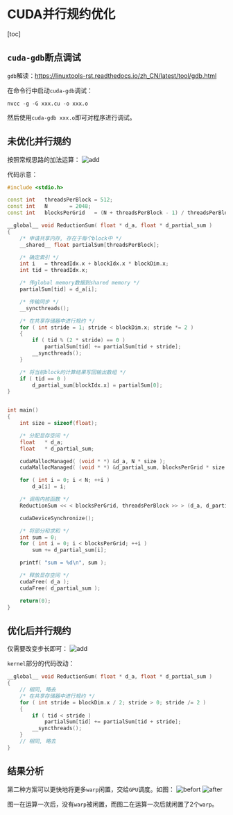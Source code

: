 # CUDA并行规约优化

[toc]

## `cuda-gdb`断点调试

`gdb`解读：<https://linuxtools-rst.readthedocs.io/zh_CN/latest/tool/gdb.html>

在命令行中启动`cuda-gdb`调试：

```shell
nvcc -g -G xxx.cu -o xxx.o
```

然后使用`cuda-gdb xxx.o`即可对程序进行调试。

## 未优化并行规约

按照常规思路的加法运算：
![add](https://upload-images.jianshu.io/upload_images/5319256-439447a0d686dcb9.jpg?imageMogr2/auto-orient/strip|imageView2/2/w/1200/format/webp)

代码示意：

```c++
#include <stdio.h>

const int   threadsPerBlock = 512;
const int   N       = 2048;
const int   blocksPerGrid   = (N + threadsPerBlock - 1) / threadsPerBlock; /* 4 */

__global__ void ReductionSum( float * d_a, float * d_partial_sum )
{
    /* 申请共享内存, 存在于每个block中 */
    __shared__ float partialSum[threadsPerBlock];

    /* 确定索引 */
    int i   = threadIdx.x + blockIdx.x * blockDim.x;
    int tid = threadIdx.x;

    /* 传global memory数据到shared memory */
    partialSum[tid] = d_a[i];

    /* 传输同步 */
    __syncthreads();

    /* 在共享存储器中进行规约 */
    for ( int stride = 1; stride < blockDim.x; stride *= 2 )
    {
        if ( tid % (2 * stride) == 0 )
            partialSum[tid] += partialSum[tid + stride];
        __syncthreads();
    }

    /* 将当前block的计算结果写回输出数组 */
    if ( tid == 0 )
        d_partial_sum[blockIdx.x] = partialSum[0];
}


int main()
{
    int size = sizeof(float);

    /* 分配显存空间 */
    float   * d_a;
    float   * d_partial_sum;

    cudaMallocManaged( (void * *) &d_a, N * size );
    cudaMallocManaged( (void * *) &d_partial_sum, blocksPerGrid * size );

    for ( int i = 0; i < N; ++i )
        d_a[i] = i;

    /* 调用内核函数 */
    ReductionSum << < blocksPerGrid, threadsPerBlock >> > (d_a, d_partial_sum);

    cudaDeviceSynchronize();

    /* 将部分和求和 */
    int sum = 0;
    for ( int i = 0; i < blocksPerGrid; ++i )
        sum += d_partial_sum[i];

    printf( "sum = %d\n", sum );

    /* 释放显存空间 */
    cudaFree( d_a );
    cudaFree( d_partial_sum );

    return(0);
}
```

## 优化后并行规约

仅需要改变步长即可：
![add](https://upload-images.jianshu.io/upload_images/5319256-55242b13faac6493.jpg?imageMogr2/auto-orient/strip|imageView2/2/w/1200/format/webp)

`kernel`部分的代码改动：

```c++
__global__ void ReductionSum( float * d_a, float * d_partial_sum )
{
    // 相同, 略去
    /* 在共享存储器中进行规约 */
    for ( int stride = blockDim.x / 2; stride > 0; stride /= 2 )
    {
        if ( tid < stride )
            partialSum[tid] += partialSum[tid + stride];
        __syncthreads();
    }
    // 相同, 略去
}
```

## 结果分析

第二种方案可以更快地将更多`warp`闲置，交给`GPU`调度。如图：
![befort](https://upload-images.jianshu.io/upload_images/5319256-2f505e1fe1174734.jpg?imageMogr2/auto-orient/strip|imageView2/2/w/1200/format/webp)
![after](https://upload-images.jianshu.io/upload_images/5319256-dfeadc72a409fe22.jpg?imageMogr2/auto-orient/strip|imageView2/2/w/1200/format/webp)

图一在运算一次后，没有`warp`被闲置，而图二在运算一次后就闲置了2个`warp`。
